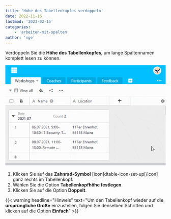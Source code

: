```yaml
---
title: 'Höhe des Tabellenkopfes verdoppeln'
date: 2022-11-16
lastmod: '2023-02-15'
categories:
    - 'arbeiten-mit-spalten'
author: 'vge'
---
```


Verdoppeln Sie die **Höhe des Tabellenkopfes**, um lange Spaltennamen komplett lesen zu können.

![Spaltenhöhe verdoppeln](images/Spaltenhoehe-verdoppeln.gif)

1. Klicken Sie auf das **Zahnrad-Symbol** \[icon\]dtable-icon-set-up\[/icon\] ganz rechts im Tabellenkopf.
2. Wählen Sie die Option **Tabellenkopfhöhe festlegen**.
3. Klicken Sie auf die Option **Doppelt**.

{{< warning headline="Hinweis" text="Um den Tabellenkopf wieder auf die **ursprüngliche Größe** einzustellen, folgen Sie denselben Schritten und klicken auf die Option **Einfach**" >}}
